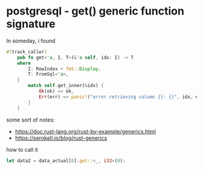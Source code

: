 # postgresql - get() generic function signature

In someday, i found
```rust
#[track_caller]
    pub fn get<'a, I, T>(&'a self, idx: I) -> T
    where
        I: RowIndex + fmt::Display,
        T: FromSql<'a>,
    {
        match self.get_inner(&idx) {
            Ok(ok) => ok,
            Err(err) => panic!("error retrieving column {}: {}", idx, err),
        }
    }
```

some sort of notes:
- https://doc.rust-lang.org/rust-by-example/generics.html
- https://serokell.io/blog/rust-generics

how to call it
```rust
let data2 = data_actual[0].get::<_, i32>(0);
```